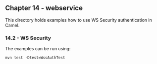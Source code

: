 Chapter 14 - webservice
----------------

This directory holds examples how to use WS Security authentication in Camel.

### 14.2 - WS Security

The examples can be run using:

    mvn test -Dtest=WssAuthTest
    
